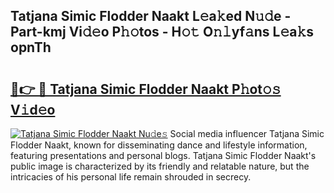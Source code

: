 ## Tatjana Simic Flodder Naakt L𝚎a𝚔ed N𝚞𝚍e - Part-kmj Vi𝚍𝚎o P𝚑𝚘tos - H𝚘𝚝 O𝚗𝚕yf𝚊ns L𝚎a𝚔s opnTh

# <h2><a href="http://kf0oyd.oniu.top/?m=Tatjana+Simic+Flodder+Naakt">🔗👉 🔴 Tatjana Simic Flodder Naakt P𝚑ot𝚘𝚜 V𝚒d𝚎o</a></h2>

[![Tatjana Simic Flodder Naakt Nu𝚍e𝚜](https://i.imgur.com/0qMVB7G.gif)](http://kf0oyd.oniu.top/?m=Tatjana+Simic+Flodder+Naakt)
Social media influencer Tatjana Simic Flodder Naakt, known for disseminating dance and lifestyle information, featuring presentations and personal blogs. Tatjana Simic Flodder Naakt's public image is characterized by its friendly and relatable nature, but the intricacies of his personal life remain shrouded in secrecy.  
